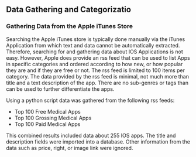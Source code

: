 ## Data Gathering and Categorizatio

### Gathering Data from the Apple iTunes Store

Searching the Apple iTunes store is typically done manually via the iTunes Application from which text and data cannot be automatically extracted. Therefore, searching for and gathering data about IOS Applications is not easy. However, Apple does provide an rss feed that can be used to list Apps in specific categories and ordered according to how new, or how popular they are and if they are free or not. The rss feed is limited to 100 items per category. The data provided by the rss feed is minimal, not much more than title and a text description of the app. There are no sub-genres or tags than can be used to further differentiate the apps.

Using a python script data was gathered from the following rss feeds:
* Top 100 Free Medical Apps
* Top 100 Grossing Medical Apps
* Top 100 Paid Medical Apps

This combined results included data about 255 IOS apps. The title and description fields were imported into a database. Other information from the data such as price, right, or image link were ignored. 